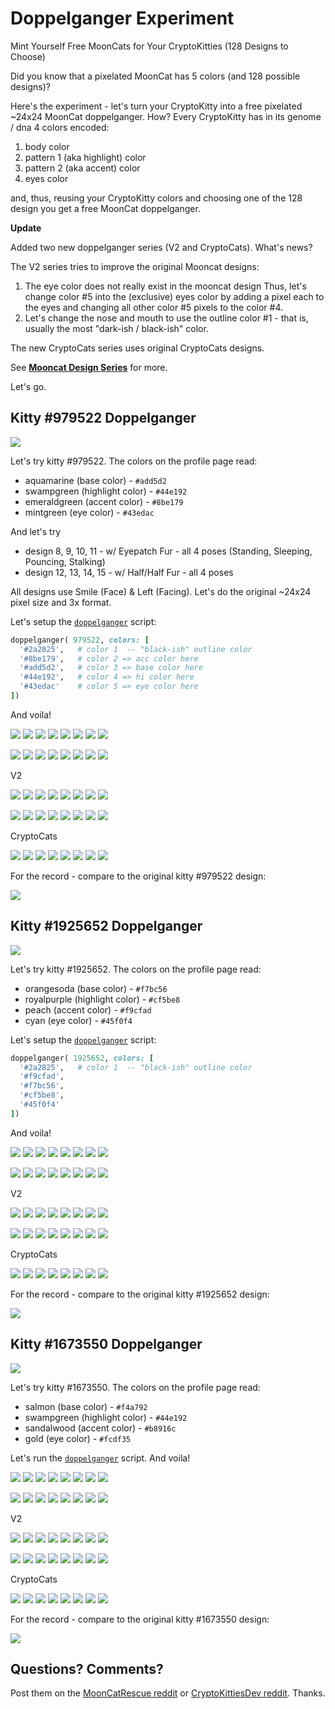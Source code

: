 # Doppelganger Experiment

Mint Yourself Free MoonCats for Your CryptoKitties (128 Designs to Choose)

Did you know that a pixelated MoonCat has 5 colors (and 128 possible designs)?

Here's the experiment - let's turn your CryptoKitty into a free pixelated ~24x24 MoonCat doppelganger.
How? Every CryptoKitty has in its genome / dna 4 colors encoded:

1. body color
2. pattern 1 (aka highlight) color
3. pattern 2 (aka accent) color
4. eyes color

and, thus, reusing your CryptoKitty colors and choosing one of the 128 design you get a free MoonCat doppelganger.



**Update**

Added two new doppelganger series (V2 and CryptoCats).
What's news?

The V2 series tries to improve the original Mooncat designs:

1. The eye color does not really exist in the mooncat design
Thus, let's change color #5 into the (exclusive) eyes color
by adding a pixel each to the eyes
and changing all other color #5 pixels to the color #4.
2. Let's change the nose and mouth to use the outline color #1 - that is, usually the most "dark-ish / black-ish" color.

The new CryptoCats series uses original CryptoCats designs.

See [**Mooncat Design Series**](https://github.com/cryptocopycats/design.mooncats) for more.






Let's go.


## Kitty #979522 Doppelganger

![](i/979522.png)

Let's try kitty #979522.
The colors on the profile page read:

- aquamarine (base color)           - `#add5d2`
- swampgreen (highlight color)      - `#44e192`
- emeraldgreen (accent color)       - `#8be179`
- mintgreen (eye color)             - `#43edac`

And let's try
- design 8, 9, 10, 11     - w/ Eyepatch Fur   - all 4 poses (Standing, Sleeping, Pouncing, Stalking)
- design 12, 13, 14, 15   - w/ Half/Half Fur - all 4 poses

All designs use Smile (Face) & Left (Facing). Let's do the original ~24x24 pixel size and 3x format.

Let's setup the [`doppelganger`](doppelganger.rb) script:

``` ruby
doppelganger( 979522, colors: [
  '#2a2825',   # color 1  -- "black-ish" outline color
  '#8be179',   # color 2 => acc color here
  '#add5d2',   # color 3 => base color here
  '#44e192',   # color 4 => hi color here
  '#43edac'    # color 5 => eye color here
])
```

And voila!

![](i/979522_008.png)
![](i/979522_009.png)
![](i/979522_010.png)
![](i/979522_011.png)
![](i/979522_008x3.png)
![](i/979522_009x3.png)
![](i/979522_010x3.png)
![](i/979522_011x3.png)

![](i/979522_012.png)
![](i/979522_013.png)
![](i/979522_014.png)
![](i/979522_015.png)
![](i/979522_012x3.png)
![](i/979522_013x3.png)
![](i/979522_014x3.png)
![](i/979522_015x3.png)

V2

![](i/979522_008v2.png)
![](i/979522_009v2.png)
![](i/979522_010v2.png)
![](i/979522_011v2.png)
![](i/979522_008v2x3.png)
![](i/979522_009v2x3.png)
![](i/979522_010v2x3.png)
![](i/979522_011v2x3.png)

![](i/979522_012v2.png)
![](i/979522_013v2.png)
![](i/979522_014v2.png)
![](i/979522_015v2.png)
![](i/979522_012v2x3.png)
![](i/979522_013v2x3.png)
![](i/979522_014v2x3.png)
![](i/979522_015v2x3.png)


CryptoCats

![](i/979522_000cryptocats.png)
![](i/979522_001cryptocats.png)
![](i/979522_002cryptocats.png)
![](i/979522_003cryptocats.png)
![](i/979522_000cryptocatsx3.png)
![](i/979522_001cryptocatsx3.png)
![](i/979522_002cryptocatsx3.png)
![](i/979522_003cryptocatsx3.png)



For the record - compare to the original kitty #979522 design:

![](i/979522.png)




## Kitty #1925652 Doppelganger

![](i/1925652.png)


Let's try kitty #1925652.
The colors on the profile page read:

- orangesoda (base color)          - `#f7bc56`
- royalpurple (highlight color)    - `#cf5be8`
- peach (accent color)             - `#f9cfad`
- cyan (eye color)                 - `#45f0f4`

Let's setup the [`doppelganger`](doppelganger.rb) script:

``` ruby
doppelganger( 1925652, colors: [
  '#2a2825',   # color 1  -- "black-ish" outline color
  '#f9cfad',
  '#f7bc56',
  '#cf5be8',
  '#45f0f4'
])
```

And voila!

![](i/1925652_008.png)
![](i/1925652_009.png)
![](i/1925652_010.png)
![](i/1925652_011.png)
![](i/1925652_008x3.png)
![](i/1925652_009x3.png)
![](i/1925652_010x3.png)
![](i/1925652_011x3.png)

![](i/1925652_012.png)
![](i/1925652_013.png)
![](i/1925652_014.png)
![](i/1925652_015.png)
![](i/1925652_012x3.png)
![](i/1925652_013x3.png)
![](i/1925652_014x3.png)
![](i/1925652_015x3.png)

V2

![](i/1925652_008v2.png)
![](i/1925652_009v2.png)
![](i/1925652_010v2.png)
![](i/1925652_011v2.png)
![](i/1925652_008v2x3.png)
![](i/1925652_009v2x3.png)
![](i/1925652_010v2x3.png)
![](i/1925652_011v2x3.png)

![](i/1925652_012v2.png)
![](i/1925652_013v2.png)
![](i/1925652_014v2.png)
![](i/1925652_015v2.png)
![](i/1925652_012v2x3.png)
![](i/1925652_013v2x3.png)
![](i/1925652_014v2x3.png)
![](i/1925652_015v2x3.png)

CryptoCats

![](i/1925652_000cryptocats.png)
![](i/1925652_001cryptocats.png)
![](i/1925652_002cryptocats.png)
![](i/1925652_003cryptocats.png)
![](i/1925652_000cryptocatsx3.png)
![](i/1925652_001cryptocatsx3.png)
![](i/1925652_002cryptocatsx3.png)
![](i/1925652_003cryptocatsx3.png)



For the record - compare to the original kitty #1925652 design:

![](i/1925652.png)




## Kitty #1673550 Doppelganger

![](i/1673550.png)


Let's try kitty #1673550.
The colors on the profile page read:

- salmon (base color)           - `#f4a792`
- swampgreen (highlight color)  - `#44e192`
- sandalwood (accent color)     - `#b8916c`
- gold (eye color)              - `#fcdf35`

Let's run the [`doppelganger`](doppelganger.rb) script.
And voila!

![](i/1673550_008.png)
![](i/1673550_009.png)
![](i/1673550_010.png)
![](i/1673550_011.png)
![](i/1673550_008x3.png)
![](i/1673550_009x3.png)
![](i/1673550_010x3.png)
![](i/1673550_011x3.png)

![](i/1673550_012.png)
![](i/1673550_013.png)
![](i/1673550_014.png)
![](i/1673550_015.png)
![](i/1673550_012x3.png)
![](i/1673550_013x3.png)
![](i/1673550_014x3.png)
![](i/1673550_015x3.png)


V2

![](i/1673550_008v2.png)
![](i/1673550_009v2.png)
![](i/1673550_010v2.png)
![](i/1673550_011v2.png)
![](i/1673550_008v2x3.png)
![](i/1673550_009v2x3.png)
![](i/1673550_010v2x3.png)
![](i/1673550_011v2x3.png)

![](i/1673550_012v2.png)
![](i/1673550_013v2.png)
![](i/1673550_014v2.png)
![](i/1673550_015v2.png)
![](i/1673550_012v2x3.png)
![](i/1673550_013v2x3.png)
![](i/1673550_014v2x3.png)
![](i/1673550_015v2x3.png)


CryptoCats

![](i/1673550_000cryptocats.png)
![](i/1673550_001cryptocats.png)
![](i/1673550_002cryptocats.png)
![](i/1673550_003cryptocats.png)
![](i/1673550_000cryptocatsx3.png)
![](i/1673550_001cryptocatsx3.png)
![](i/1673550_002cryptocatsx3.png)
![](i/1673550_003cryptocatsx3.png)

For the record - compare to the original kitty #1673550 design:

![](i/1673550.png)





## Questions? Comments?

Post them on the [MoonCatRescue reddit](https://old.reddit.com/r/MoonCatRescue)
or [CryptoKittiesDev reddit](https://old.reddit.com/r/CryptoKittiesDev). Thanks.
